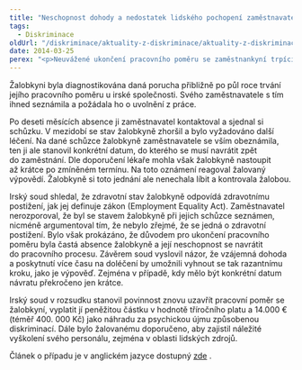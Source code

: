 ```yaml
---
title: "Neschopnost dohody a nedostatek lidského pochopení zaměstnavatele tvrdě potrestal irský soud"
tags:
  - Diskriminace
oldUrl: "/diskriminace/aktuality-z-diskriminace/aktuality-z-diskriminace-2014/neschopnost-dohody-a-nedostatek-lidskeho-pochopeni-zamestnavatele-tvrde-potrestal-irsky-soud/"
date: 2014-03-25
perex: "<p>Neuvážené ukončení pracovního poměru se zaměstnankyní trpící intrakraniální hypertenzí finančně značně pocítí irský řetězec maloobchodů se smíšeným zbožím.</p>"
---
```


<!-- imported from the old website -->

<p class="align-blok">Žalobkyni byla diagnostikována daná porucha přibližně po půl roce trvání jejího pracovního poměru u irské společnosti. Svého zaměstnavatele s tím ihned seznámila a požádala ho o uvolnění z práce. </p><p class="align-blok">Po deseti měsících absence ji zaměstnavatel kontaktoval a sjednal si schůzku. V mezidobí se stav žalobkyně zhoršil a bylo vyžadováno další léčení. Na dané schůzce žalobkyně zaměstnavatele se vším obeznámila, ten ji ale stanovil konkrétní datum, do kterého se musí navrátit zpět do zaměstnání. Dle doporučení lékaře mohla však žalobkyně nastoupit až krátce po zmíněném termínu. Na toto oznámení reagoval žalovaný výpovědí. Žalobkyně si toto jednání ale nenechala líbit a kontrovala žalobou. </p><p class="align-blok">Irský soud shledal, že zdravotní stav žalobkyně odpovídá zdravotnímu postižení, jak jej definuje zákon (Employment Equality Act). Zaměstnavatel nerozporoval, že byl se stavem žalobkyně při jejich schůzce seznámen, nicméně argumentoval tím, že nebylo zřejmé, že se jedná o zdravotní postižení. Bylo však prokázáno, že důvodem pro ukončení pracovního poměru byla častá absence žalobkyně a její neschopnost se navrátit do pracovního procesu. Závěrem soud vyslovil názor, že vzájemná dohoda a poskytnutí více času na doléčení by umožnili vyhnout se tak razantnímu kroku, jako je výpověď. Zejména v případě, kdy mělo být konkrétní datum návratu překročeno jen krátce.</p><p class="align-blok">Irský soud v rozsudku stanovil povinnost znovu uzavřít pracovní poměr se žalobkyní, vyplatit jí peněžitou částku v hodnotě tříročního platu a 14.000 € (téměř 400. 000 Kč) jako náhradu za psychickou újmu způsobenou diskriminací. Dále bylo žalovanému doporučeno, aby zajistil náležité vyškolení svého personálu, zejména v oblasti lidských zdrojů. </p><p class="align-blok">Článek o případu je v anglickém jazyce dostupný <a title="Otevření do nového okna" href="http://www.non-discrimination.net/content/media/IE-39-Disability%20discrimination%2C%20reasonable%20accommodation%2C%20order%20for%20reingagement.pdf" target="_blank">zde</a> .</p>
